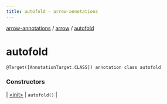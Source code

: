 ```yaml
---
title: autofold - arrow-annotations
---
```


[arrow-annotations](../../index.html) / [arrow](../index.html) / [autofold](./index.html)

# autofold

`@Target([AnnotationTarget.CLASS]) annotation class autofold`

### Constructors

| [&lt;init&gt;](-init-.html) | `autofold()` |


